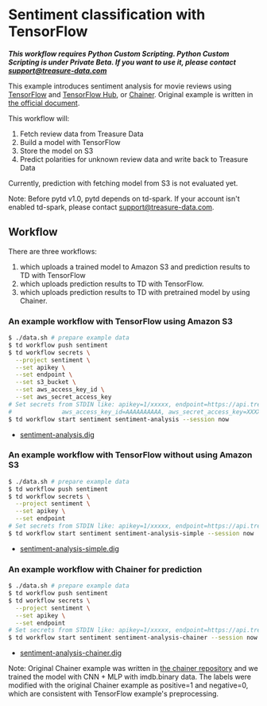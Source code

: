 # Sentiment classification with TensorFlow

***This workflow requires Python Custom Scripting. Python Custom Scripting is under Private Beta. If you want to use it, please contact support@treasure-data.com***

This example introduces sentiment analysis for movie reviews using [TensorFlow](https://www.tensorflow.org/) and [TensorFlow Hub](https://www.tensorflow.org/hub), or [Chainer](https://chainer.org/).
Original example is written in [the official document](https://www.tensorflow.org/hub/tutorials/text_classification_with_tf_hub).

This workflow will:

1. Fetch review data from Treasure Data
2. Build a model with TensorFlow
3. Store the model on S3
4. Predict polarities for unknown review data and write back to Treasure Data

Currently, prediction with fetching model from S3 is not evaluated yet.

Note: Before pytd v1.0, pytd depends on td-spark. If your account isn't enabled td-spark, please contact support@treasure-data.com.

## Workflow

There are three workflows:

1. which uploads a trained model to Amazon S3 and prediction results to TD with TensorFlow
2. which uploads prediction results to TD with TensorFlow.
3. which uploads prediction results to TD with pretrained model by using Chainer.

### An example workflow with TensorFlow using Amazon S3

```bash
$ ./data.sh # prepare example data
$ td workflow push sentiment
$ td workflow secrets \
  --project sentiment \
  --set apikey \
  --set endpoint \
  --set s3_bucket \
  --set aws_access_key_id \
  --set aws_secret_access_key
# Set secrets from STDIN like: apikey=1/xxxxx, endpoint=https://api.treasuredata.com, s3_bucket=$S3_BUCKET,
#              aws_access_key_id=AAAAAAAAAA, aws_secret_access_key=XXXXXXXXX
$ td workflow start sentiment sentiment-analysis --session now
```

* [sentiment-analysis.dig](sentiment-analysis.dig)

### An example workflow with TensorFlow without using Amazon S3

```bash
$ ./data.sh # prepare example data
$ td workflow push sentiment
$ td workflow secrets \
  --project sentiment \
  --set apikey \
  --set endpoint
# Set secrets from STDIN like: apikey=1/xxxxx, endpoint=https://api.treasuredata.com
$ td workflow start sentiment sentiment-analysis-simple --session now
```

* [sentiment-analysis-simple.dig](sentiment-analysis-simple.dig)

### An example workflow with Chainer for prediction

```bash
$ ./data.sh # prepare example data
$ td workflow push sentiment
$ td workflow secrets \
  --project sentiment \
  --set apikey \
  --set endpoint
# Set secrets from STDIN like: apikey=1/xxxxx, endpoint=https://api.treasuredata.com
$ td workflow start sentiment sentiment-analysis-chainer --session now
```

* [sentiment-analysis-chainer.dig](sentiment-analysis-chainer.dig)

Note: Original Chainer example was written in [the chainer repository](https://github.com/chainer/chainer/tree/v6.1.0/examples/text_classification) and we trained the model with CNN + MLP with imdb.binary data. The labels were modified with the original Chainer example as positive=1 and negative=0, which are consistent with TensorFlow example's preprocessing.
